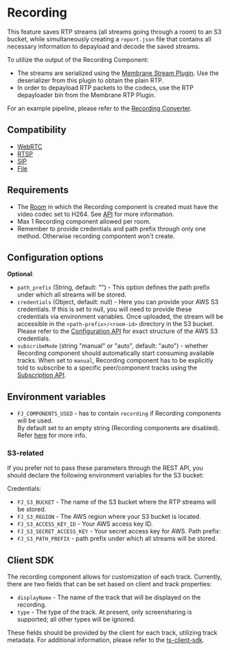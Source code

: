 # Recording
This feature saves RTP streams (all streams going through a room) to an S3 bucket, while simultaneously creating a `report.json` file that contains all necessary information to depayload and decode the saved streams.

To utilize the output of the Recording Component:
* The streams are serialized using the  [Membrane Stream Plugin](https://github.com/membraneframework/membrane_stream_plugin). Use the deserializer from this plugin to obtain the plain RTP.
* In order to depayload RTP packets to the codecs, use the RTP depayloader bin from the Membrane RTP Plugin.

For an example pipeline, please refer to the [Recording Converter](https://github.com/fishjam-dev/recording-converter).

## Compatibility

* [WebRTC](../peers/webrtc.md)
* [RTSP](./rtsp.md)
* [SIP](./sip.md)
* [File](./file.md)

## Requirements

* The [Room](../../introduction/basic_concepts\#room) in which the Recording component is created must have the video codec set to H264.
See [API](../../for_developers/api_reference/rest_api#tag/room/operation/create_room) for more information.
* Max 1 Recording component allowed per room.
* Remember to provide credentials and path prefix through only one method. Otherwise recording compontent won't create.

## Configuration options

**Optional**:

* `path_prefix` (String, default: "") - This option defines the path prefix under which all streams will be stored.
* `credentials` (Object, default: null) - Here you can provide your AWS S3 credentials. 
If this is set to null, you will need to provide these credentials via environment variables.
Once uploaded, the stream will be accessible in the `<path-prefix>/<room-id>` directory in the S3 bucket.
Please refer to the [Configuration API](../../for_developers/api_reference/rest_api#tag/room/operation/add_component) for exact structure of the AWS S3 credentials.
* `subscribeMode` (string "manual" or "auto", default: "auto") - whether Recording component should automatically start consuming available tracks.
When set to `manual`, Recording component has to be explicitly told to subscribe to a specific peer/component tracks using 
the [Subscription API](../../for_developers/api_reference/rest_api#tag/room/operation/subscribe_to).

## Environment variables

* `FJ_COMPONENTS_USED` - has to contain `recording` if Recording components will be used.<br/>
By default set to an empty string (Recording components are disabled).<br/>
Refer [here](../installation.md#environment-variables) for more info.

### S3-related

If you prefer not to pass these parameters through the REST API, you should declare the following environment variables for the S3 bucket:

Credentials:
* `FJ_S3_BUCKET` - The name of the S3 bucket where the RTP streams will be stored.
* `FJ_S3_REGION` - The AWS region where your S3 bucket is located.
* `FJ_S3_ACCESS_KEY_ID` - Your AWS access key ID.
* `FJ_S3_SECRET_ACCESS_KEY` - Your secret access key for AWS. 
Path prefix:
* `FJ_S3_PATH_PREFIX` - path prefix under which all streams will be stored.

## Client SDK

The recording component allows for customization of each track. Currently, there are two fields that can be set based on client and track properties:

* `displayName` - The name of the track that will be displayed on the recording.
* `type` - The type of the track. At present, only screensharing is supported; all other types will be ignored.
  
These fields should be provided by the client for each track, utilizing track metadata. For additional information, please refer to the [ts-client-sdk](https://fishjam-dev.github.io/ts-client-sdk/classes/FishjamClient.html#addTrack).